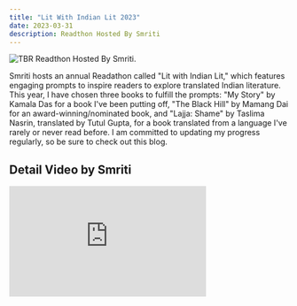 ```yaml
---
title: "Lit With Indian Lit 2023"
date: 2023-03-31
description: Readthon Hosted By Smriti
---
```

<img src="{{ https://soumithhh.github.io/ }}/assets/image3.png" alt="TBR">
Readthon Hosted By Smriti.
<!-- excerpt -->



Smriti hosts an annual Readathon called "Lit with Indian Lit," which features engaging prompts to inspire readers to explore translated Indian literature. This year, I have chosen three books to fulfill the prompts: "My Story" by Kamala Das for a book I've been putting off, "The Black Hill" by Mamang Dai for an award-winning/nominated book, and "Lajja: Shame" by Taslima Nasrin, translated by Tutul Gupta, for a book translated from a language I've rarely or never read before. I am committed to updating my progress regularly, so be sure to check out this blog.



## Detail Video by Smriti

<iframe width="355" height="200" src="https://www.youtube.com/embed/8jbjlWJ8xoM" title="YouTube video player" frameborder="0" allow="accelerometer; autoplay; clipboard-write; encrypted-media; gyroscope; picture-in-picture; web-share" allowfullscreen></iframe>


